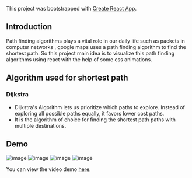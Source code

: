 This project was bootstrapped with [Create React App](https://github.com/facebook/create-react-app).


## Introduction

Path finding algorithms plays a vital role in our daily life such as packets in computer networks , google maps uses a path finding algorithm to find the shortest path. So this project main idea is to visualize this path finding algorithms using react with the help of some css animations.

## Algorithm used for shortest path

### Dijkstra

- Dijkstra's Algorithm lets us prioritize which paths to explore. Instead of exploring all possible paths equally, it favors lower cost paths.
- It is the algorithm of choice for finding the shortest path paths with multiple destinations.




 ## Demo
![image](https://github.com/user-attachments/assets/7dec4554-afca-4338-998a-216da41bab97)
![image](https://github.com/user-attachments/assets/8bf1521c-c4e2-4103-af77-0eb430d3407e)
![image](https://github.com/user-attachments/assets/7c56a89a-48b6-4430-a42c-74259854bfd6)
![image](https://github.com/user-attachments/assets/974190c3-e25e-4cd8-8296-76913864eaa7)

You can view the  video demo [here](https://drive.google.com/file/d/1m5pLcAT-84FcphUSoe97c3RQMzTZjQDW/view?usp=sharing).

